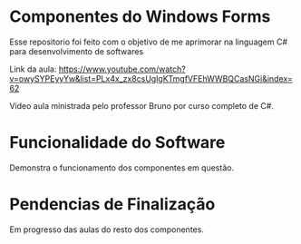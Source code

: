 # Componentes do Windows Forms
 Esse repositorio foi feito com o objetivo de me aprimorar na linguagem C# para desenvolvimento de softwares
 
 Link da aula: https://www.youtube.com/watch?v=owySYPEyyYw&list=PLx4x_zx8csUglgKTmgfVFEhWWBQCasNGi&index=62
 
 Video aula ministrada pelo professor Bruno por curso completo de C#.
 # Funcionalidade do Software
 Demonstra o funcionamento dos componentes em questão.
 
 # Pendencias de Finalização
Em progresso das aulas do resto dos componentes.
